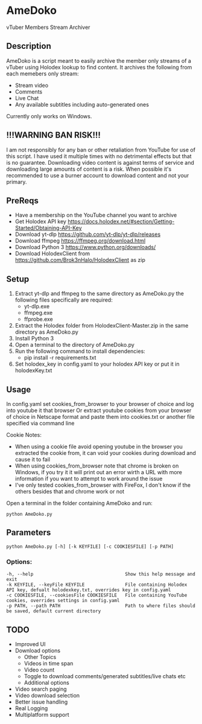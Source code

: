 # AmeDoko
vTuber Members Stream Archiver

## Description
AmeDoko is a script meant to easily archive the member only streams of a vTuber using Holodex lookup to find content.
It archives the following from each memebers only stream:
 - Stream video
 - Comments
 - Live Chat
 - Any available subtitles including auto-generated ones

Currently only works on Windows.


## !!!WARNING BAN RISK!!!
I am not responsibly for any ban or other retaliation from YouTube for use of this script.
I have used it multiple times with no detrimental effects but that is no guarantee.
Downloading video content is against terms of service and downloading large amounts of content is a risk.
When possible it's recommended to use a burner account to download content and not your primary.
  
## PreReqs
- Have a membership on the YouTube channel you want to archive
- Get Holodex API key https://docs.holodex.net/#section/Getting-Started/Obtaining-API-Key
- Download yt-dlp https://github.com/yt-dlp/yt-dlp/releases
- Download ffmpeg https://ffmpeg.org/download.html
- Download Python 3 https://www.python.org/downloads/
- Download HolodexClient from https://github.com/Brok3nHalo/HolodexClient as zip

## Setup
1. Extract yt-dlp and ffmpeg to the same directory as AmeDoko.py the following files specifically are required:
   - yt-dlp.exe
   - ffmpeg.exe
   - ffprobe.exe
2. Extract the Holodex folder from HolodexClient-Master.zip in the same directory as AmeDoko.py
3. Install Python 3
4. Open a terminal to the directory of AmeDoko.py
5. Run the following command to install dependencies:
   - pip install -r requirements.txt
6. Set holodex_key in config.yaml to your holodex API key or put it in holodexKey.txt

## Usage

In config.yaml set cookies_from_browser to your browser of choice and log into youtube it that browser
Or extract youtube cookies from your browser of choice in Netscape format and paste them into cookies.txt or another file specified via command line

Cookie Notes:
- When using a cookie file avoid opening youtube in the browser you extracted the cookie from, it can void your cookies during download and cause it to fail
- When using cookies_from_browser note that chrome is broken on Windows, if you try it it will print out an error wirth a URL with more information if you want to attempt to work around the issue
- I've only tested cookies_from_browser with FireFox, I don't know if the others besides that and chrome work or not

Open a terminal in the folder containing AmeDoko and run:
```
python AmeDoko.py
```

## Parameters
    python AmeDoko.py [-h] [-k KEYFILE] [-c COOKIESFILE] [-p PATH]
### Options:
    -h, --help                                  Show this help message and exit
    -k KEYFILE, --keyFile KEYFILE               File containing Holodex API key, defualt holodexkey.txt, overrides key in config.yaml
    -c COOKIESFILE, --cookiesFile COOKIESFILE   File containing YouTube cookies, overrides settings in config.yaml
    -p PATH, --path PATH                        Path to where files should be saved, default current directory

## TODO
 - Improved UI
 - Download options
   - Other Topics
   - Videos in time span
   - Video count
   - Toggle to download comments/generated subtitles/live chats etc
   - Additional options
 - Video search paging
 - Video download selection
 - Better issue handling
 - Real Logging
 - Multiplatform support
